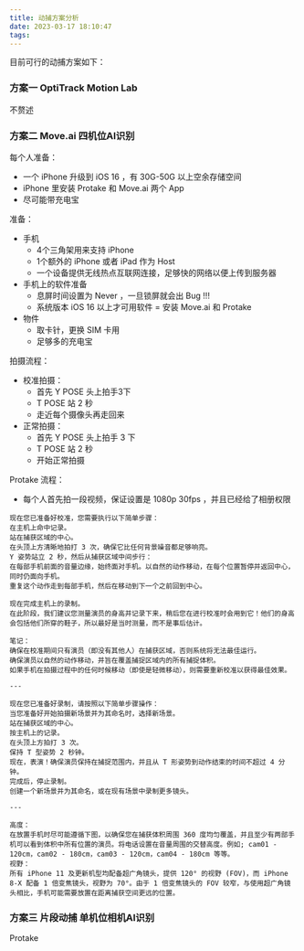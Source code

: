```yaml
---
title: 动捕方案分析
date: 2023-03-17 18:10:47
tags:
---
```



目前可行的动捕方案如下：

### 方案一 OptiTrack Motion Lab

不赘述

### 方案二 Move.ai 四机位AI识别

每个人准备：
- 一个 iPhone 升级到 iOS 16 ，有 30G-50G 以上空余存储空间
- iPhone 里安装 Protake 和 Move.ai 两个 App
- 尽可能带充电宝

<!-- more -->

准备：
- 手机
    - 4个三角架用来支持 iPhone
    - 1个额外的 iPhone 或者 iPad 作为 Host
    - 一个设备提供无线热点互联网连接，足够快的网络以便上传到服务器
- 手机上的软件准备
    - 息屏时间设置为 Never ，一旦锁屏就会出 Bug !!!
    - 系统版本 iOS 16 以上才可用软件
    = 安装 Move.ai 和 Protake
- 物件
    - 取卡针，更换 SIM 卡用
    - 足够多的充电宝

拍摄流程：

- 校准拍摄：
    - 首先 Y POSE 头上拍手3下
    - T POSE 站 2 秒
    - 走近每个摄像头再走回来
- 正常拍摄：
    - 首先 Y POSE 头上拍手 3 下
    - T POSE 站 2 秒
    - 开始正常拍摄

Protake 流程：

- 每个人首先拍一段视频，保证设置是 1080p 30fps ，并且已经给了相册权限

```
现在您已准备好校准，您需要执行以下简单步骤：
在主机上命中记录。
站在捕获区域的中心。
在头顶上方清晰地拍打 3 次，确保它比任何背景噪音都足够响亮。
Y 姿势站立 2 秒，然后从捕获区域中间步行：
在每部手机前面的音量边缘，始终面对手机。以自然的动作移动，在每个位置暂停并返回中心，同时仍面向手机。
重复这个动作走到每部手机，然后在移动到下一个之前回到中心。

现在完成主机上的录制。
在此阶段，我们建议您测量演员的身高并记录下来，稍后您在进行校准时会用到它！他们的身高会包括他们所穿的鞋子，所以最好是当时测量，而不是事后估计。

笔记：
确保在校准期间只有演员（即没有其他人）在捕获区域，否则系统将无法最佳运行。
确保演员以自然的动作移动，并旨在覆盖捕捉区域内的所有捕捉体积。
如果手机在拍摄过程中的任何时候移动（即使是轻微移动），则需要重新校准以获得最佳效果。

---

现在您已准备好录制，请按照以下简单步骤操作：
当您准备好开始拍摄新场景并为其命名时，选择新场景。
站在捕获区域的中心。
按主机上的记录。
在头顶上方拍打 3 次。
保持 T 型姿势 2 秒钟。
现在，表演！确保演员保持在捕捉范围内，并且从 T 形姿势到动作结束的时间不超过 4 分钟。
完成后，停止录制。
创建一个新场景并为其命名，或在现有场景中录制更多镜头。

---

高度：
在放置手机时尽可能遵循下图，以确保您在捕获体积周围 360 度均匀覆盖，并且至少有两部手机可以看到体积中所有位置的演员。将电话设置在音量周围的交替高度。例如; cam01 - 120cm，cam02 - 180cm，cam03 - 120cm，cam04 - 180cm 等等。
视野：
所有 iPhone 11 及更新机型均配备超广角镜头，提供 120° 的视野 (FOV)，而 iPhone 8-X 配备 1 倍变焦镜头，视野为 70°。由于 1 倍变焦镜头的 FOV 较窄，与使用超广角镜头相比，手机可能需要放置在距离捕获空间更远的位置。
```

### 方案三 片段动捕 单机位相机AI识别

Protake